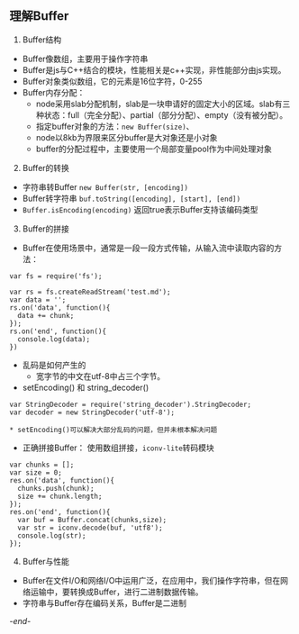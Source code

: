 ## 理解Buffer

1. Buffer结构
  * Buffer像数组，主要用于操作字符串
  * Buffer是js与C++结合的模块，性能相关是c++实现，非性能部分由js实现。
  * Buffer对象类似数组，它的元素是16位字符，0-255
  * Buffer内存分配：
    * node采用slab分配机制，slab是一块申请好的固定大小的区域。slab有三种状态：full（完全分配）、partial（部分分配）、empty（没有被分配）。
    * 指定buffer对象的方法：`new Buffer(size)`、
    * node以8kb为界限来区分buffer是大对象还是小对象
    * buffer的分配过程中，主要使用一个局部变量pool作为中间处理对象
2. Buffer的转换
  * 字符串转Buffer `new Buffer(str, [encoding])`
  * Buffer转字符串 `buf.toString([encoding], [start], [end])`
  * `Buffer.isEncoding(encoding)` 返回true表示Buffer支持该编码类型
3. Buffer的拼接
  * Buffer在使用场景中，通常是一段一段方式传输，从输入流中读取内容的方法：
  ```
  var fs = require('fs');

  var rs = fs.createReadStream('test.md');
  var data = '';
  rs.on('data', function(){
    data += chunk;
  });
  rs.on('end', function(){
    console.log(data);
  })
  ```
  * 乱码是如何产生的
    * 宽字节的中文在utf-8中占三个字节。
  * setEncoding() 和 string_decoder()
  ```
  var StringDecoder = require('string_decoder').StringDecoder;
  var decoder = new StringDecoder('utf-8');
  ```
    * setEncoding()可以解决大部分乱码的问题，但并未根本解决问题
  * 正确拼接Buffer： 使用数组拼接，`iconv-lite`转码模块
  ```
  var chunks = [];
  var size = 0;
  res.on('data', function(){
    chunks.push(chunk);
    size += chunk.length;
  });
  res.on('end', function(){
    var buf = Buffer.concat(chunks,size);
    var str = iconv.decode(buf, 'utf8');
    console.log(str);
  });
  ```
4. Buffer与性能
  * Buffer在文件I/O和网络I/O中运用广泛，在应用中，我们操作字符串，但在网络运输中，要转换成Buffer，进行二进制数据传输。
  * 字符串与Buffer存在编码关系，Buffer是二进制

*-end-*
